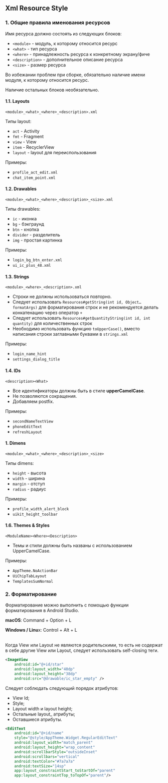 ## Xml Resource Style

### 1. Общие правила именования ресурсов

Имя ресурса должно состоять из следующих блоков:

- `<module>` - модуль, к которому относится ресурс
- `<what>` - тип ресурса
- `<where>` - принадлежность ресурса к конкретному экрану/фиче
- `<description>` - дополнительное описание ресурса
- `<size>` - размер ресурса

Во избежании проблем при сборке, обязательно наличие имени модуля, к которому относится ресурс.

Наличие остальных блоков необязательно.

#### 1.1. Layouts

`<module>_<what>_<where>_<description>.xml`

Типы layout:

- `act` - Activity
- `fmt` - Fragment
- `view` - View
- `item` - RecyclerView
- `layout` - layout для переиспользования

Примеры:

- `profile_act_edit.xml`
- `chat_item_point.xml`

#### 1.2. Drawables

`<module>_<what>_<where>_<description>_<size>.xml`

Типы drawables:

- `ic` - иконка
- `bg` - бэкграунд
- `btn` - кнопка
- `divider` - разделитель
- `img` - простая картинка

Примеры:

- `login_bg_btn_enter.xml`
- `ui_ic_plus_48.xml`

#### 1.3. Strings

`<module>_<where>_<description>.xml`

- Строки не должны использоваться повторно.
- Следует использовать `Resources#getString(int id, Object… formatArgs)` для форматирования строк и не рекомендуется делать конкатенацию через оператор `+`
- Следует использовать `Resources#getQuantityString(int id, int quantity)` для количественных строк
- Необходимо использовать функцию `toUpperCase()`, вместо написания строки заглавными буквами в `strings.xml`

Примеры:

- `login_name_hint`
- `settings_dialog_title` 

#### 1.4. IDs

`<description><What>`

- Все идентификаторы должны быть в стиле **upperCamelCase**.
- Не позволяются сокращения.
- Добавляем postfix.

Примеры:

- `secondNameTextView`
- `phoneEditText`
- `refreshLayout`

#### 1. Dimens

`<module>_<what>_<where>_<description>_<size>`

Типы dimens:

- `height` - высота
- `width` - ширина
- `margin` - отступ
- `radius` - радиус

Примеры:

- `profile_width_alert_block`
- `uikit_height_toolbar`

#### 1.6. Themes & Styles

`<ModuleName><Where><Description>`

- Темы и стили должны быть названы с использованием UpperCamelCase.

Примеры:

- `AppTheme.NoActionBar`
- `UiChipTabLayout`
- `TemplatesSumNormal`

### 2. Форматирование

Форматирование можно выполнить с помощью функции форматирования в Android Studio.

**macOS**: Command + Option + L

**Windows / Linu**x: Control + Alt + L
<br/><br/> 

Когда View или Layout не являются родительскими, то есть не содержат в себе другие View или Layout, следует использовать self-closing теги.

```xml
<ImageView
    android:id="@+id/star"
    android:layout_width="40dp"
    android:layout_height="38dp"
    android:src="@drawable/ic_star_empty" />
```

Следует соблюдать следующий порядок атрибутов:

- View Id;
- Style;
- Layout width и layout height;
- Остальные layout_ атрибуты;
- Оставшиеся атрибуты.

```xml
<EditText
    android:id="@+id/name"
    style="@style/AppTheme.Widget.RegularEditText"
    android:layout_width="match_parent"
    android:layout_height="wrap_content"
    android:scrollbarStyle="outsideInset"
    android:scrollbars="vertical"
    android:textColor="#7a7a7a"
    android:textSize="14sp"
    app:layout_constraintStart_toStartOf="parent"
    app:layout_constraintTop_toTopOf="parent"/>
```
